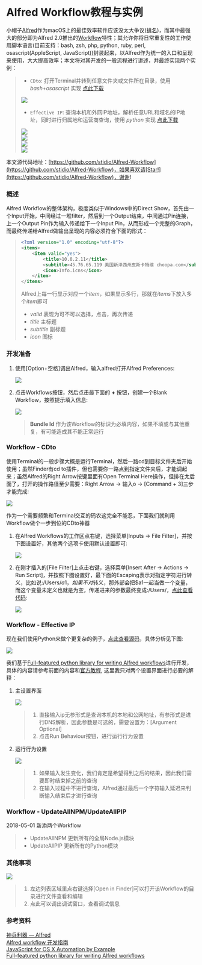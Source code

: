 Alfred Workflow教程与实例
=======

小帽子[Alfred](https://www.alfredapp.com)作为macOS上的最佳效率软件应该没太大争议([排名](https://github.com/hzlzh/Best-App))，而其中最强大的部分即为Alfred 2.0推出的[Workflow](https://www.alfredapp.com/workflows/)特性；其允许你将日常重复性的工作使用脚本语言(目前支持：bash, zsh, php, python, ruby, perl, osascript(AppleScript, JavaScript))封装起来，以Alfred作为统一的入口和呈现来使用，大大提高效率；本文将对其开发的一般流程进行讲述，并最终实现两个实例：

> * `CDto`: 打开Terminal并转到任意文件夹或文件所在目录，使用 *bash+osascript* 实现 [点此下载](https://raw.githubusercontent.com/stidio/Alfred-Workflow/master/CDto.alfredworkflow)
>
> ![](https://stidio.github.io/assets/alfred_workflow/06.jpg)
>
> * `Effective IP`: 查询本机和外网IP地址，解析任意URL和域名的IP地址，同时进行归属地和运营商查询，使用 *python* 实现 [点此下载](https://raw.githubusercontent.com/stidio/Alfred-Workflow/master/Effective%20IP.alfredworkflow)
>
> ![](https://stidio.github.io/assets/alfred_workflow/10.jpg)  
> ![](https://stidio.github.io/assets/alfred_workflow/11.jpg)  
> ![](https://stidio.github.io/assets/alfred_workflow/12.jpg)  
> ![](https://stidio.github.io/assets/alfred_workflow/13.jpg)
>

本文源代码地址：[https://github.com/stidio/Alfred-Workflow](https://github.com/stidio/Alfred-Workflow)，如果喜欢请[Star!](https://github.com/stidio/Alfred-Workflow)，谢谢!

### 概述 ###

Alfred Workflow的整体架构，极度类似于Windows中的Direct Show，首先由一个Input开始，中间经过一堆filter，然后到一个Output结束，中间通过Pin连接，上一个Output Pin作为输入传递给下一个Input Pin，从而形成一个完整的Graph，而最终传递给Alfred做输出呈现的内容必须符合下面的形式：

> ```xml
> <?xml version="1.0" encoding="utf-8"?>
> <items>
>     <item valid="yes">
>         <title>10.0.2.11</title>
>         <subtitle>45.76.65.119 美国新泽西州皮斯卡特维 choopa.com</subtitle>
>         <icon>Info.icns</icon>
>     </item>
> </items>
> ```
>
> Alfred上每一行显示对应一个*item*，如果显示多行，那就在*items*下放入多个*item*即可
> * *valid*         表现为可不可以选择，点击，再次传递
> * *title*         主标题
> * *subtitle*      副标题
> * *icon*          图标

### 开发准备 ###

1. 使用[Option+空格]调出Alfred，输入alfred打开Alfred Preferences:

    ![](https://stidio.github.io/assets/alfred_workflow/01.jpg)

2. 点击Workflows按钮，然后点击最下面的 **+** 按钮，创建一个Blank Workflow，按照提示填入信息:

    ![](https://stidio.github.io/assets/alfred_workflow/02.jpg)

    > **Bundle Id** 作为该Workflow的标识为必填内容，如果不填或与其他重复，有可能造成其不能正常运行

### Workflow - CDto ###

使用Terminal的一般步骤大概是运行Terminal，然后一路cd到目标文件夹后开始使用；虽然Finder有cd to插件，但也需要你一路点到指定文件夹后，才能调起来；虽然Alfred的Right Arrow按键里面有Open Terminal Here操作，但排在太后面了，打开的操作路径至少需要：Right Arrow -> 输入o -> [Command + 3]三步才能完成:

![](https://stidio.github.io/assets/alfred_workflow/03.jpg)

作为一个需要频繁和Terminal交互的码农这完全不能忍，下面我们就利用Workflow做个一步到位的CDto神器

1. 在Alfred Workflows的工作区点右键，选择菜单[Inputs -> File Filter]，并按下图设置好，其他两个选项卡使用默认设置即可:

    ![](https://stidio.github.io/assets/alfred_workflow/04.jpg)

2. 在刚才插入的[File Filter]上点击右键，选择菜单[Insert After -> Actions -> Run Script]，并按照下图设置好，最下面的Escaping表示对指定字符进行转义，比如说:/Users/$a1，如果不对$转义，那外部会把$a1一起当做一个变量，而这个变量未定义也就是为空，传递进来的参数最终变成:/Users/，[点此查看代码](https://github.com/stidio/Alfred-Workflow/blob/master/CDto/cdto.bash):

    ![](https://stidio.github.io/assets/alfred_workflow/05.jpg)

### Workflow - Effective IP ###

现在我们使用Python来做个更复杂的例子，[点此查看源码](https://github.com/stidio/Alfred-Workflow/blob/master/Effective%20IP/effectiveip.py)，具体分析见下图:

![](https://stidio.github.io/assets/alfred_workflow/07.jpg)

我们基于[Full-featured python library for writing Alfred workflows](https://github.com/deanishe/alfred-workflow/)进行开发，具体的内容请参考前面的内容和[官方教程](http://www.deanishe.net/alfred-workflow/tutorial_1.html), 这里我只对两个设置界面进行必要的解释：

1. 主设置界面

    ![](https://stidio.github.io/assets/alfred_workflow/08.jpg)

    > 1. 直接输入ip无参形式是查询本机的本地和公网地址，有参形式是进行DNS解析，因此参数是可选的，需要设置为：[Argument Optional]
    > 2. 点击Run Behaviour按钮，进行运行行为设置

2. 运行行为设置

    ![](https://stidio.github.io/assets/alfred_workflow/09.jpg)

    > 1. 如果输入发生变化，我们肯定是希望得到之后的结果，因此我们需要即时结束掉之前的查询
    > 2. 在输入过程中不进行查询，Alfred通过最后一个字符输入延迟来判断输入结束后才进行查询

### Workflow - UpdateAllNPM/UpdateAllPIP ###

2018-05-01 新添两个Workflow
> * UpdateAllNPM 更新所有的全局Node.js模块
> * UpdateAllPIP 更新所有的Python模块

### 其他事项 ###

![](https://stidio.github.io/assets/alfred_workflow/14.jpg)

> 1. 左边列表区域里点右键选择[Open in Finder]可以打开该Workflow的目录进行文件查看和编辑
> 2. 点此可以调出调试窗口，查看调试信息

### 参考资料 ###

[神兵利器 — Alfred](http://macshuo.com/?p=625)  
[Alfred workflow 开发指南](http://myg0u.com/python/2015/05/23/tutorial-alfred-workflow.html)  
[JavaScript for OS X Automation by Example](http://developer.telerik.com/featured/javascript-os-x-automation-example/)  
[Full-featured python library for writing Alfred workflows](http://www.deanishe.net/alfred-workflow/)